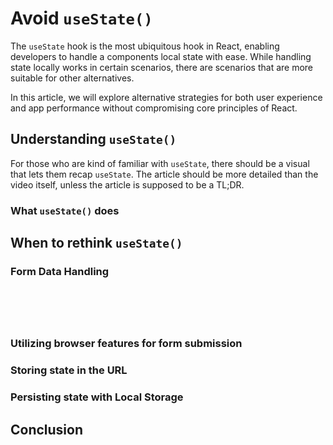 <!-- In this article, he is assuming that the person reading it is already familiar with `useState()`
What perspective is he coming from?

His perspective is to keep it as concise as possible while not giving out too many details.
This is not a blog, he wants to be as concise as possible.

What he could do better?

- He doesn't have an introduction
- He doesn't have a conclusion
- He doesn't have visuals
- He needs to make use of AI visuals
-->

# Avoid `useState()`

<!-- There should be an image with regards to `useState`.  The content can be much higher value and much better. -->

The `useState` hook is the most ubiquitous hook in React, enabling developers to handle a components local state with ease. While handling state locally works in certain scenarios, there are scenarios that are more suitable for other alternatives.

In this article, we will explore alternative strategies for both user experience and app performance without compromising core principles of React.

<!--

- The title shouldn't be called, "avoid useState()", it should be called Common pitfalls of useState(),
though I get why he is saying to avoid `useState()`. It's basically because he wants the user to click.
 -->

## Understanding `useState()`

For those who are kind of familiar with `useState`, there should be a visual that lets them recap `useState`. The article should be more detailed than the video itself, unless the article is supposed to be a TL;DR.

### What `useState()` does

<!-- This section should include the use cases of useState and where it shines. This is so we set up the stage to provide the motivation for
 -->

## When to rethink `useState()`

<!-- This should be called:

- "Situations when useState is not ideal"
- The limited applicability of useState
- Better alternatives to `useState`
- When not to use `useState()`
-
-  -->

<!-- Now that we have seen places where the useState() hook may noe be as applicable, let's take a look at when we should rethink useState() -->

### Form Data Handling

```jsx

```

```jsx

```

```jsx

```

```jsx

```

```jsx

```

### Utilizing browser features for form submission

<!-- 
- Explain the problem the browser features are looking to solve
- Why they are efficient at solving this problem
- Where `useState` fails

The useState example should show where useState fails so it creates a compelling example for why it shouldn't be used.
The example should show the pitfall of `useState` under in this scenario
This way, they are aware.

Each section should be written in the following way:
- Here is why you shouldn't make use of `useState`
- Here is why useState isn't ideal for this scenario
- Here is why you need alternative solutions.


 -->

### Storing state in the URL




### Persisting state with Local Storage

## Conclusion

<!-- The conclusion should underscore the following:

* Why making use of `useState` is good but there are limitations
* Why and when other alternatives are needed
* How these other alternatives do not undermine or minimize the usefulness of `useState()`

 -->
